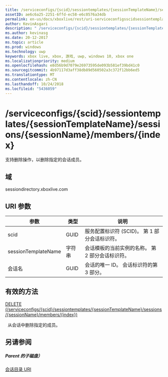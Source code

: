 ```yaml
---
title: /serviceconfigs/{scid}/sessiontemplates/{sessionTemplateName}/sessions/{sessionName}/members/{index}
assetID: ae6c6a25-2251-6ffd-ec58-e6c0576a34db
permalink: en-us/docs/xboxlive/rest/uri-serviceconfigsscidsessiontemplatessessiontemplatenamesessionnamemembersindex.html
author: KevinAsgari
description: " /serviceconfigs/{scid}/sessiontemplates/{sessionTemplateName}/sessions/{sessionName}/members/{index}"
ms.author: kevinasg
ms.date: 20-12-2017
ms.topic: article
ms.prod: windows
ms.technology: uwp
keywords: xbox live, xbox, 游戏, uwp, windows 10, xbox one
ms.localizationpriority: medium
ms.openlocfilehash: e8d56b9d7079e26973595de093b581ef39bd41c0
ms.sourcegitcommit: 4b97117d3aff38db89d560502a3c372f12bb6ed5
ms.translationtype: MT
ms.contentlocale: zh-CN
ms.lasthandoff: 10/24/2018
ms.locfileid: "5436059"
---
```

# <a name="serviceconfigsscidsessiontemplatessessiontemplatenamesessionssessionnamemembersindex"></a>/serviceconfigs/{scid}/sessiontemplates/{sessionTemplateName}/sessions/{sessionName}/members/{index}
支持删除操作，以删除指定的会话成员。
<a id="ID4EO"></a>


## <a name="domain"></a>域
sessiondirectory.xboxlive.com  
<a id="ID4ET"></a>


## <a name="uri-parameters"></a>URI 参数

| 参数| 类型| 说明|
| --- | --- | --- |
| scid| GUID| 服务配置标识符 (SCID)。 第 1 部分会话标识符。|
| sessionTemplateName| 字符串| 会话模板的当前实例的名称。 第 2 部分会话标识符。|
| 会话名| GUID| 会话的唯一 ID。 会话标识符的第 3 部分。|

<a id="ID4EDC"></a>


## <a name="valid-methods"></a>有效的方法

[DELETE (/serviceconfigs/{scid}/sessiontemplates/{sessionTemplateName}/sessions/{sessionName}/members/{index})](uri-serviceconfigsscidsessiontemplatessessiontemplatenamesessionnamemembersindexdelete.md)

&nbsp;&nbsp;从会话中删除指定的成员。

<a id="ID4ENC"></a>


## <a name="see-also"></a>另请参阅

<a id="ID4EPC"></a>


##### <a name="parent"></a>Parent 的子磁盘）

[会话目录 URI](atoc-reference-sessiondirectory.md)
